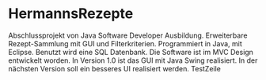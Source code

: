 # HermannsRezepte
Abschlussprojekt von Java Software Developer Ausbildung. Erweiterbare Rezept-Sammlung mit GUI und  Filterkriterien. Programmiert in Java, mit Eclipse. Benutzt wird eine SQL Datenbank. Die Software ist im MVC Design entwickelt worden. In Version 1.0 ist das GUI mit Java Swing realisiert. In der nächsten Version soll ein besseres UI realisiert werden. 
TestZeile
